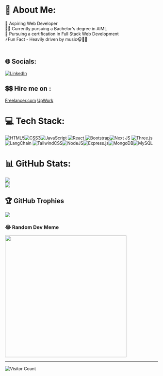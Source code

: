 # 💫 About Me:
🔭 Aspiring Web Developer<br>👨‍💻 Currently pursuing a Bachelor's degree in AIML<br>🌱 Pursuing a certification in Full Stack Web Development<br>⚡Fun Fact - Heavily driven by music🎧🎵🎶<br><br>


## 🌐 Socials:
[![LinkedIn](https://img.shields.io/badge/LinkedIn-%230077B5.svg?logo=linkedin&logoColor=white)](https://linkedin.com/in/https://www.linkedin.com/in/mayank-mishra-42250a2a8/) 

## 💲💲 Hire me on :
[Freelancer.com](https://www.freelancer.com/u/Mayank1859?sb=t)
[UpWork](https://www.upwork.com/freelancers/~01c905b743aa334c84?viewMode=1)
# 💻 Tech Stack:
![HTML5](https://img.shields.io/badge/html5-%23E34F26.svg?style=for-the-badge&logo=html5&logoColor=white)![CSS3](https://img.shields.io/badge/css3-%231572B6.svg?style=for-the-badge&logo=css3&logoColor=white)![JavaScript](https://img.shields.io/badge/javascript-%23323330.svg?style=for-the-badge&logo=javascript&logoColor=%23F7DF1E) ![React](https://img.shields.io/badge/react-%2320232a.svg?style=for-the-badge&logo=react&logoColor=%2361DAFB) ![Bootstrap](https://img.shields.io/badge/bootstrap-%238511FA.svg?style=for-the-badge&logo=bootstrap&logoColor=white)![Next JS](https://img.shields.io/badge/Next.js-000000?style=for-the-badge&logo=nextdotjs&logoColor=white)
![Three.js](https://img.shields.io/badge/three.js-000000?style=for-the-badge&logo=three.js&logoColor=white)
![LangChain](https://img.shields.io/badge/LangChain-%2300A67E.svg?style=for-the-badge&logoColor=white)
![TailwindCSS](https://img.shields.io/badge/tailwindcss-%2338B2AC.svg?style=for-the-badge&logo=tailwind-css&logoColor=white)![NodeJS](https://img.shields.io/badge/node.js-6DA55F?style=for-the-badge&logo=node.js&logoColor=white)![Express.js](https://img.shields.io/badge/express.js-%23404d59.svg?style=for-the-badge&logo=express&logoColor=%2361DAFB)![MongoDB](https://img.shields.io/badge/MongoDB-%234ea94b.svg?style=for-the-badge&logo=mongodb&logoColor=white)![MySQL](https://img.shields.io/badge/mysql-4479A1.svg?style=for-the-badge&logo=mysql&logoColor=white)
# 📊 GitHub Stats:
![](https://github-readme-stats.vercel.app/api?username=Mayank-dotcom&theme=chartreuse-dark&hide_border=false&include_all_commits=false&count_private=false)<br/>
![](https://github-readme-streak-stats.herokuapp.com/?user=Mayank-dotcom&theme=chartreuse-dark&hide_border=false)<br/>


## 🏆 GitHub Trophies
![](https://github-profile-trophy.vercel.app/?username=Mayank-dotcom&theme=radical&no-frame=false&no-bg=true&margin-w=4)

### 😂 Random Dev Meme
<img src="https://i.redd.it/qn7l6e3gp9we1.gif" height="400px" />

---
![Visitor Count](https://komarev.com/ghpvc/?username=Mayank-dotcom&color=blue)


<!-- Proudly created with GPRM ( https://gprm.itsvg.in ) -->
